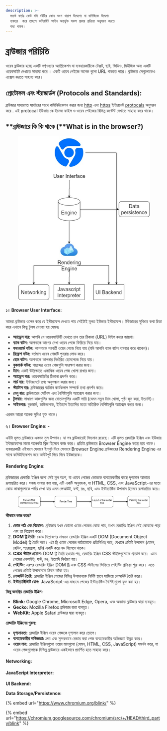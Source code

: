 ```yaml
---
description: >-
  সতর্ক বার্তাঃ কেউ যদি বইটির কোন অংশ খারাপ উদ্দেশ্যে বা বাণিজ্যিক উদ্দেশ্য
  ব্যবহার  করে তাহলে কপিরাইট আইন অন্তর্ভুক্ত সকল প্রকার প্রক্রিয়া অনুসরণ করতে
  বাধ্য থাকব।
---
```


# ব্রাউজার পরিচিতি

ওয়েব ব্রাউজার হচ্ছে একটি সফ্টওয়্যার অ্যাপ্লিকেশন যা ব্যবহারকারীকে টেক্সট, ছবি, ভিডিও, মিউজিক অন্য একটি  ওয়েবসাইট দেখাতে সাহায্য করে । একটি ওয়েব পেইজে অনেক গুলো URL থাকতে পারে। ব্রাউজার সেগুলোকেও এক্সেস করতে সাহায্য করে।&#x20;

## প্রোটোকল এবং স্ট্যান্ডার্ডস (Protocols and Standards):

ব্রাউজার সাধারণত সার্ভারের সাথে কমিনিউকেশন করার জন্য [http](https://en.wikipedia.org/wiki/HTTP) এবং [https](https://en.wikipedia.org/wiki/HTTPS) ইন্টারনেট [protocals](https://en.wikipedia.org/wiki/Internet\_Protocol) অনুসরন করে .  এই protocal ইউজার কে ইমেজ ফাইল ও ওয়েব পেইজের বিভিন্ন কন্টেন্ট দেখাতে সাহায্য করে থাকে।&#x20;

## **ব্রাঊজারে কি কি থাকে (**What is in the browser?)

<figure><img src=".gitbook/assets/image (1).png" alt=""><figcaption></figcaption></figure>

#### **১। Browser User Interface:**&#x20;

আমরা ব্রাউজার ওপেন করে যে ইন্টারফেস দেখতে পায় সেইটাই মূলত ইউজার ইন্টারফেস। ইউজারের সুবিধার কথা চিন্তা করে এখানে কিছু টুলস দেওয়া হয় যেমনঃ

* **অ্যাড্রেস বার:** আপনি যে ওয়েবসাইটটি দেখতে চান তার ঠিকানা (URL) টাইপ করার জায়গা।
* **ব্যাক বাটন:** আপনাকে আগের দেখা ওয়েব পেজে ফিরিয়ে নিয়ে যায়।
* **ফরওয়ার্ড বাটন:** আপনাকে পরবর্তী ওয়েব পেজে নিয়ে যায় (যদি আপনি ব্যাক বাটন ব্যবহার করে থাকেন)।
* **রিফ্রেশ বাটন:** বর্তমান ওয়েব পেজটি পুনরায় লোড করে।
* **হোম বাটন:** আপনাকে আপনার নির্ধারিত হোমপেজে নিয়ে যায়।
* **বুকমার্ক বাটন:** পছন্দের ওয়েব পেজগুলি সংরক্ষণ করার জন্য।
* **ট্যাব:** একই উইন্ডোতে একাধিক ওয়েব পেজ খোলা রাখার জন্য।
* **অ্যাড্রেস বার:** ওয়েবসাইটের ঠিকানা প্রদর্শন করে।
* **সার্চ বার:** ইন্টারনেটে তথ্য অনুসন্ধান করার জন্য।
* **স্ট্যাটাস বার:** ব্রাউজারের বর্তমান কার্যকলাপ সম্পর্কে তথ্য প্রদর্শন করে।
* **মেনু বার:** ব্রাউজারের সেটিংস এবং বৈশিষ্ট্যগুলি অ্যাক্সেস করার জন্য।
* **টুলবার:** সাধারণ কাজগুলির জন্য বোতামগুলির একটি সারি (যেমন নতুন ট্যাব খোলা, পৃষ্ঠা জুম করা, ইত্যাদি)।
* **সাইডবার:** বুকমার্ক, ডাউনলোড, ইতিহাস ইত্যাদির মতো অতিরিক্ত বৈশিষ্ট্যগুলি অ্যাক্সেস করার জন্য।

এরকম আরো অনেক সুবিধা যুক্ত থাকে।

#### **২। Browser Engine: -**

এইটা মূলত ব্রাউজারে একদম মুল উপদান। যা সব ব্রাউজারেই বিদ্যমান রয়েছে। এটি মুলত রেন্ডারিং ইঞ্জিন এবং ইউজার ইন্টারফেসের মাঝে অনেকটা ব্রিজ হিসেবে কাজ করে। প্রতিটা ব্রাউজারে Browser Engine স্বতন্ত্র হয়ে থাকে। ব্যবহারকারী এইখানে যেভাবে ইনপুট দিবে সেভাবে Browser Engine ব্রাউজারের Rendering Engine এর সাথে কমিউনিকেশন করে আউটপুট দিয়ে দিবে ইউজারকে।&#x20;

#### **Rendering Engine:**

ব্রাউজারের রেন্ডারিং ইঞ্জিন হলো সেই মূল অংশ, যা ওয়েব পেজের কোডকে ব্যবহারকারীর কাছে দৃশ্যমান আকারে রূপান্তরিত করে। সহজ ভাষায় বলা যায়, এটি একটি অনুবাদক, যা HTML, CSS, এবং JavaScript-এর মতো কোড ভাষাগুলোকে পর্দায় দেখা যায় এমন লেআউট, ফন্ট, রঙ, ছবি, এবং ইন্টার‌্যাক্টিভ উপাদান হিসেবে রূপান্তরিত করে।

<figure><img src=".gitbook/assets/image (9).png" alt=""><figcaption></figcaption></figure>

**কীভাবে কাজ করে?**

1. **কোড পাঠ এবং বিশ্লেষণ:** ব্রাউজার যখন কোনো ওয়েব পেজের কোড পায়, তখন রেন্ডারিং ইঞ্জিন সেই কোডকে পড়ে এবং তা বিশ্লেষণ করে।
2. **DOM ট্রি তৈরি:** কোড বিশ্লেষণের মাধ্যমে রেন্ডারিং ইঞ্জিন একটি DOM (Document Object Model) ট্রি তৈরি করে। এই ট্রি ওয়েব পেজের কাঠামোকে প্রতিনিধিত্ব করে, যেখানে প্রতিটি উপাদান (যেমন, হেডিং, প্যারাগ্রাফ, ছবি) একটি করে নড হিসেবে থাকে।
3. **CSS স্টাইল প্রয়োগ:** DOM ট্রি তৈরি হওয়ার পর, রেন্ডারিং ইঞ্জিন CSS স্টাইলগুলোকে প্রয়োগ করে। এতে পেজের লেআউট, ফন্ট, রঙ, ইত্যাদি নির্ধারণ হয়।
4. **পেইন্টিং:** এরপর রেন্ডারিং ইঞ্জিন DOM ট্রি এবং CSS স্টাইলের ভিত্তিতে পেইন্টিং প্রক্রিয়া শুরু করে। এতে পেজের প্রতিটি উপাদানকে স্ক্রিনে আঁকা হয়।
5. **লেআউট তৈরি:** রেন্ডারিং ইঞ্জিন পেজের বিভিন্ন উপাদানকে নির্দিষ্ট স্থানে সাজিয়ে লেআউট তৈরি করে।
6. **ইন্টার‌্যাক্টিভিটি যোগ:** JavaScript-এর মাধ্যমে পেজের ইন্টার‌্যাক্টিভ বৈশিষ্ট্যগুলো যুক্ত করা হয়।

**কিছু জনপ্রিয় রেন্ডারিং ইঞ্জিন:**

* **Blink:** Google Chrome, Microsoft Edge, Opera, এবং অন্যান্য ব্রাউজার দ্বারা ব্যবহৃত।
* **Gecko:** Mozilla Firefox ব্রাউজার দ্বারা ব্যবহৃত।
* **WebKit:** Apple Safari ব্রাউজার দ্বারা ব্যবহৃত।

**রেন্ডারিং ইঞ্জিনের গুরুত্ব:**

* **দৃশ্যমানতা:** রেন্ডারিং ইঞ্জিন ওয়েব পেজকে দৃশ্যমান করে তোলে।
* **ব্যবহারকারীর অভিজ্ঞতা:** দ্রুত এবং সুন্দরভাবে রেন্ডার করা পেজ ব্যবহারকারীর অভিজ্ঞতা উন্নত করে।
* **ওয়েব মান:** রেন্ডারিং ইঞ্জিনগুলো ওয়েব মানগুলো (যেমন, HTML, CSS, JavaScript) সমর্থন করে, যা ওয়েব পেজগুলোকে বিভিন্ন ব্রাউজারে একইভাবে প্রদর্শিত হতে সাহায্য করে।

#### **Networking:**



#### **JavaScript Interpreter:**



**UI Backend:**&#x20;



**Data Storage/Persistence:**

{% embed url="https://www.chromium.org/blink/" %}

{% embed url="https://chromium.googlesource.com/chromium/src/+/HEAD/third_party/blink" %}
